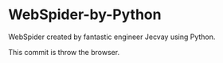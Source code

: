 WebSpider-by-Python
================

WebSpider created by fantastic engineer Jecvay using Python.

This commit is throw the browser.

